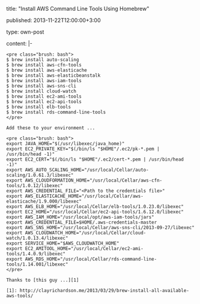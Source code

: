 title: "Install AWS Command Line Tools Using Homebrew"

published: 2013-11-22T12:00:00+3:00

type: own-post

content: |-

    <pre class="brush: bash">
    $ brew install auto-scaling
    $ brew install aws-cfn-tools
    $ brew install aws-elasticache
    $ brew install aws-elasticbeanstalk
    $ brew install aws-iam-tools
    $ brew install aws-sns-cli
    $ brew install cloud-watch
    $ brew install ec2-ami-tools
    $ brew install ec2-api-tools
    $ brew install elb-tools
    $ brew install rds-command-line-tools
    </pre>

    Add these to your environment ...

    <pre class="brush: bash">
    export JAVA_HOME="$(/usr/libexec/java_home)"
    export EC2_PRIVATE_KEY="$(/bin/ls "$HOME"/.ec2/pk-*.pem | /usr/bin/head -1)"
    export EC2_CERT="$(/bin/ls "$HOME"/.ec2/cert-*.pem | /usr/bin/head -1)"
    export AWS_AUTO_SCALING_HOME="/usr/local/Cellar/auto-scaling/1.0.61.3/libexec"
    export AWS_CLOUDFORMATION_HOME="/usr/local/Cellar/aws-cfn-tools/1.0.12/libexec"
    export AWS_CREDENTIAL_FILE="<Path to the credentials file>"
    export AWS_ELASTICACHE_HOME="/usr/local/Cellar/aws-elasticache/1.9.000/libexec"
    export AWS_ELB_HOME="/usr/local/Cellar/elb-tools/1.0.23.0/libexec"
    export EC2_HOME="/usr/local/Cellar/ec2-api-tools/1.6.12.0/libexec"
    export AWS_IAM_HOME="/usr/local/opt/aws-iam-tools/jars"
    export AWS_CREDENTIAL_FILE=$HOME/.aws-credentials-master
    export AWS_SNS_HOME="/usr/local/Cellar/aws-sns-cli/2013-09-27/libexec"
    export AWS_CLOUDWATCH_HOME="/usr/local/Cellar/cloud-watch/1.0.13.4/libexec"
    export SERVICE_HOME="$AWS_CLOUDWATCH_HOME"
    export EC2_AMITOOL_HOME="/usr/local/Cellar/ec2-ami-tools/1.4.0.9/libexec"
    export AWS_RDS_HOME="/usr/local/Cellar/rds-command-line-tools/1.14.001/libexec"
    </pre>

    Thanks to [this guy ...][1]

    [1]: http://clayrichardson.me/2013/03/29/brew-install-all-available-aws-tools/

